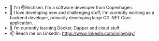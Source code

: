 - 👋 I'm @Birchsen. I'm a software developer from Copenhagen.
- 👀 I love developing new and challenging stuff, I'm currently working as a backend developer, primarily developing large C# .NET Core application.
- 🌱 I’m currently learning Docker, Dapper and cloud stuff
- 📫 Reach me on LinkedIn: https://www.linkedin.com/in/jaybjay/
